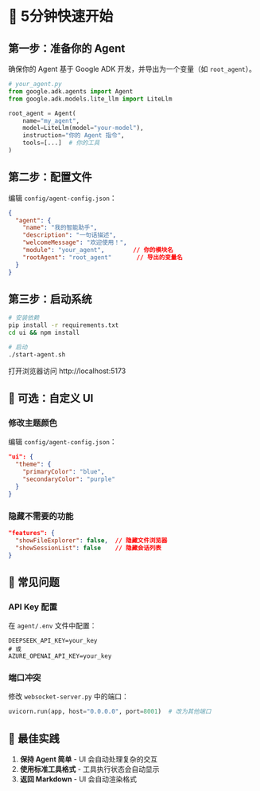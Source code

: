 # 🚀 5分钟快速开始

## 第一步：准备你的 Agent

确保你的 Agent 基于 Google ADK 开发，并导出为一个变量（如 `root_agent`）。

```python
# your_agent.py
from google.adk.agents import Agent
from google.adk.models.lite_llm import LiteLlm

root_agent = Agent(
    name="my_agent",
    model=LiteLlm(model="your-model"),
    instruction="你的 Agent 指令",
    tools=[...]  # 你的工具
)
```

## 第二步：配置文件

编辑 `config/agent-config.json`：

```json
{
  "agent": {
    "name": "我的智能助手",
    "description": "一句话描述",
    "welcomeMessage": "欢迎使用！",
    "module": "your_agent",        // 你的模块名
    "rootAgent": "root_agent"       // 导出的变量名
  }
}
```

## 第三步：启动系统

```bash
# 安装依赖
pip install -r requirements.txt
cd ui && npm install

# 启动
./start-agent.sh
```

打开浏览器访问 http://localhost:5173

## 🎨 可选：自定义 UI

### 修改主题颜色
编辑 `config/agent-config.json`：
```json
"ui": {
  "theme": {
    "primaryColor": "blue",
    "secondaryColor": "purple"
  }
}
```

### 隐藏不需要的功能
```json
"features": {
  "showFileExplorer": false,  // 隐藏文件浏览器
  "showSessionList": false    // 隐藏会话列表
}
```

## 📝 常见问题

### API Key 配置
在 `agent/.env` 文件中配置：
```
DEEPSEEK_API_KEY=your_key
# 或
AZURE_OPENAI_API_KEY=your_key
```

### 端口冲突
修改 `websocket-server.py` 中的端口：
```python
uvicorn.run(app, host="0.0.0.0", port=8001)  # 改为其他端口
```

## 🎯 最佳实践

1. **保持 Agent 简单** - UI 会自动处理复杂的交互
2. **使用标准工具格式** - 工具执行状态会自动显示
3. **返回 Markdown** - UI 会自动渲染格式
